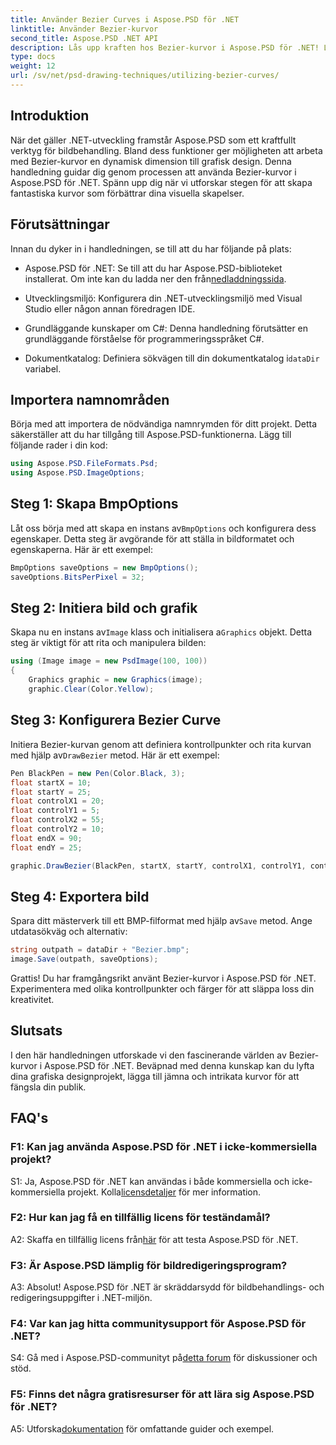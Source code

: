 ```yaml
---
title: Använder Bezier Curves i Aspose.PSD för .NET
linktitle: Använder Bezier-kurvor
second_title: Aspose.PSD .NET API
description: Lås upp kraften hos Bezier-kurvor i Aspose.PSD för .NET! Lär dig steg-för-steg med denna handledning. Lyft ditt grafiska designspel idag.
type: docs
weight: 12
url: /sv/net/psd-drawing-techniques/utilizing-bezier-curves/
---
```

## Introduktion

När det gäller .NET-utveckling framstår Aspose.PSD som ett kraftfullt verktyg för bildbehandling. Bland dess funktioner ger möjligheten att arbeta med Bezier-kurvor en dynamisk dimension till grafisk design. Denna handledning guidar dig genom processen att använda Bezier-kurvor i Aspose.PSD för .NET. Spänn upp dig när vi utforskar stegen för att skapa fantastiska kurvor som förbättrar dina visuella skapelser.

## Förutsättningar

Innan du dyker in i handledningen, se till att du har följande på plats:

-  Aspose.PSD för .NET: Se till att du har Aspose.PSD-biblioteket installerat. Om inte kan du ladda ner den från[nedladdningssida](https://releases.aspose.com/psd/net/).

- Utvecklingsmiljö: Konfigurera din .NET-utvecklingsmiljö med Visual Studio eller någon annan föredragen IDE.

- Grundläggande kunskaper om C#: Denna handledning förutsätter en grundläggande förståelse för programmeringsspråket C#.

- Dokumentkatalog: Definiera sökvägen till din dokumentkatalog i`dataDir` variabel.

## Importera namnområden

Börja med att importera de nödvändiga namnrymden för ditt projekt. Detta säkerställer att du har tillgång till Aspose.PSD-funktionerna. Lägg till följande rader i din kod:

```csharp
using Aspose.PSD.FileFormats.Psd;
using Aspose.PSD.ImageOptions;
```

## Steg 1: Skapa BmpOptions

 Låt oss börja med att skapa en instans av`BmpOptions` och konfigurera dess egenskaper. Detta steg är avgörande för att ställa in bildformatet och egenskaperna. Här är ett exempel:

```csharp
BmpOptions saveOptions = new BmpOptions();
saveOptions.BitsPerPixel = 32;
```

## Steg 2: Initiera bild och grafik

 Skapa nu en instans av`Image` klass och initialisera a`Graphics` objekt. Detta steg är viktigt för att rita och manipulera bilden:

```csharp
using (Image image = new PsdImage(100, 100))
{
    Graphics graphic = new Graphics(image);
    graphic.Clear(Color.Yellow);
```

## Steg 3: Konfigurera Bezier Curve

 Initiera Bezier-kurvan genom att definiera kontrollpunkter och rita kurvan med hjälp av`DrawBezier` metod. Här är ett exempel:

```csharp
Pen BlackPen = new Pen(Color.Black, 3);
float startX = 10;
float startY = 25;
float controlX1 = 20;
float controlY1 = 5;
float controlX2 = 55;
float controlY2 = 10;
float endX = 90;
float endY = 25;

graphic.DrawBezier(BlackPen, startX, startY, controlX1, controlY1, controlX2, controlY2, endX, endY);
```

## Steg 4: Exportera bild

 Spara ditt mästerverk till ett BMP-filformat med hjälp av`Save` metod. Ange utdatasökväg och alternativ:

```csharp
string outpath = dataDir + "Bezier.bmp";
image.Save(outpath, saveOptions);
```

Grattis! Du har framgångsrikt använt Bezier-kurvor i Aspose.PSD för .NET. Experimentera med olika kontrollpunkter och färger för att släppa loss din kreativitet.

## Slutsats

I den här handledningen utforskade vi den fascinerande världen av Bezier-kurvor i Aspose.PSD för .NET. Beväpnad med denna kunskap kan du lyfta dina grafiska designprojekt, lägga till jämna och intrikata kurvor för att fängsla din publik.

## FAQ's

### F1: Kan jag använda Aspose.PSD för .NET i icke-kommersiella projekt?

 S1: Ja, Aspose.PSD för .NET kan användas i både kommersiella och icke-kommersiella projekt. Kolla[licensdetaljer](https://purchase.aspose.com/buy) för mer information.

### F2: Hur kan jag få en tillfällig licens för teständamål?

 A2: Skaffa en tillfällig licens från[här](https://purchase.aspose.com/temporary-license/) för att testa Aspose.PSD för .NET.

### F3: Är Aspose.PSD lämplig för bildredigeringsprogram?

A3: Absolut! Aspose.PSD för .NET är skräddarsydd för bildbehandlings- och redigeringsuppgifter i .NET-miljön.

### F4: Var kan jag hitta communitysupport för Aspose.PSD för .NET?

 S4: Gå med i Aspose.PSD-communityt på[detta forum](https://forum.aspose.com/c/psd/34) för diskussioner och stöd.

### F5: Finns det några gratisresurser för att lära sig Aspose.PSD för .NET?

 A5: Utforska[dokumentation](https://reference.aspose.com/psd/net/) för omfattande guider och exempel.